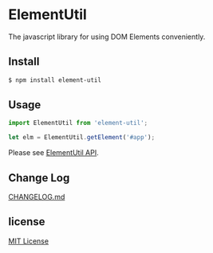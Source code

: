# ElementUtil
The javascript library for using DOM Elements conveniently.

## Install

```sh
$ npm install element-util
```

## Usage

```javascript
import ElementUtil from 'element-util';

let elm = ElementUtil.getElement('#app');
```

Please see [ElementUtil API](https://github.com/archco/element-util/tree/master/docs).

## Change Log
[CHANGELOG.md](https://github.com/archco/element-util/blob/master/CHANGELOG.md)

## license
[MIT License](https://github.com/archco/element-util/blob/master/LICENSE)
